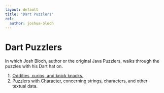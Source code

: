 ```yaml
---
layout: default
title: "Dart Puzzlers"
rel:
  author: joshua-bloch
---
```


# Dart Puzzlers

In which Josh Bloch, author or the original Java Puzzlers,
walks through the puzzles with his Dart hat on.

1. [Oddities, curios, and knick knacks.](chapter-1.html)
1. [Puzzlers with Character](chapter-2.html), concerning strings, characters, and other textual data.
